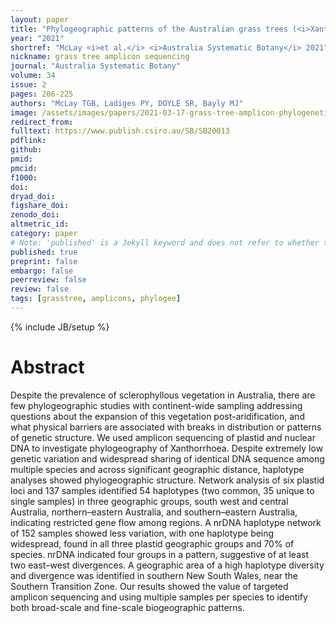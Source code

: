 ```yaml
---
layout: paper
title: "Phylogeographic patterns of the Australian grass trees (<i>Xanthorrhoea Asphodelaceae</i>) shown using targeted amplicon sequencing"
year: "2021"
shortref: "McLay <i>et al.</i> <i>Australia Systematic Botany</i> 2021"
nickname: grass tree amplicon sequencing
journal: "Australia Systematic Botany"
volume: 34
issue: 2
pages: 206-225
authors: "McLay TGB, Ladiges PY, DOYLE SR, Bayly MJ"
image: /assets/images/papers/2021-03-17-grass-tree-amplicon-phylogenetics.png
redirect_from: 
fulltext: https://www.publish.csiro.au/SB/SB20013 
pdflink: 
github:
pmid: 
pmcid: 
f1000: 
doi: 
dryad_doi:
figshare_doi: 
zenodo_doi:
altmetric_id: 
category: paper
# Note: 'published' is a Jekyll keyword and does not refer to whether the paper is published, but rather to whether this Markdown should be part of the rendered site.
published: true
preprint: false
embargo: false	
peerreview: false
review: false
tags: [grasstree, amplicons, phylogee]
---
```

{% include JB/setup %}

# Abstract 

Despite the prevalence of sclerophyllous vegetation in Australia, there are few phylogeographic studies with continent-wide sampling addressing questions about the expansion of this vegetation post-aridification, and what physical barriers are associated with breaks in distribution or patterns of genetic structure. We used amplicon sequencing of plastid and nuclear DNA to investigate phylogeography of Xanthorrhoea. Despite extremely low genetic variation and widespread sharing of identical DNA sequence among multiple species and across significant geographic distance, haplotype analyses showed phylogeographic structure. Network analysis of six plastid loci and 137 samples identified 54 haplotypes (two common, 35 unique to single samples) in three geographic groups, south west and central Australia, northern–eastern Australia, and southern–eastern Australia, indicating restricted gene flow among regions. A nrDNA haplotype network of 152 samples showed less variation, with one haplotype being widespread, found in all three plastid geographic groups and 70% of species. nrDNA indicated four groups in a pattern, suggestive of at least two east–west divergences. A geographic area of a high haplotype diversity and divergence was identified in southern New South Wales, near the Southern Transition Zone. Our results showed the value of targeted amplicon sequencing and using multiple samples per species to identify both broad-scale and fine-scale biogeographic patterns.
